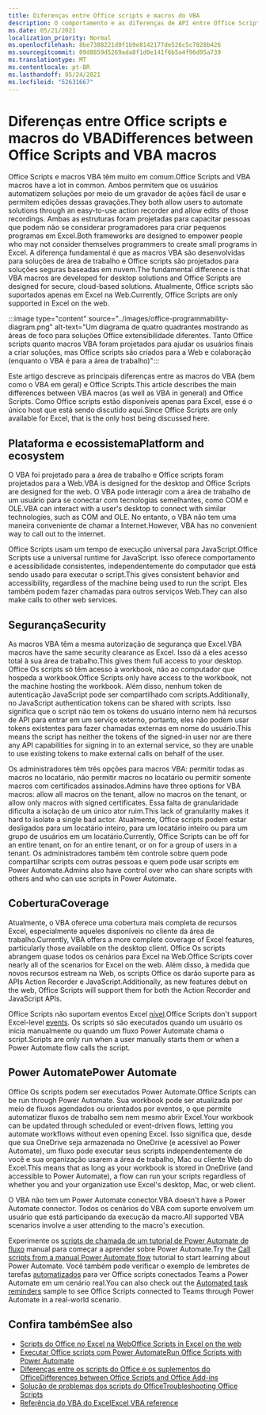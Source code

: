 ```yaml
---
title: Diferenças entre Office scripts e macros do VBA
description: O comportamento e as diferenças de API entre Office Scripts e Excel VBA.
ms.date: 05/21/2021
localization_priority: Normal
ms.openlocfilehash: 8be7388221d0f1b9e8142177de526c5c7828b426
ms.sourcegitcommit: 09d8859d5269ada8f1d0e141f6b5a4f96d95a739
ms.translationtype: MT
ms.contentlocale: pt-BR
ms.lasthandoff: 05/24/2021
ms.locfileid: "52631667"
---
```

# <a name="differences-between-office-scripts-and-vba-macros"></a><span data-ttu-id="955fd-103">Diferenças entre Office scripts e macros do VBA</span><span class="sxs-lookup"><span data-stu-id="955fd-103">Differences between Office Scripts and VBA macros</span></span>

<span data-ttu-id="955fd-104">Office Scripts e macros VBA têm muito em comum.</span><span class="sxs-lookup"><span data-stu-id="955fd-104">Office Scripts and VBA macros have a lot in common.</span></span> <span data-ttu-id="955fd-105">Ambos permitem que os usuários automatizem soluções por meio de um gravador de ações fácil de usar e permitem edições dessas gravações.</span><span class="sxs-lookup"><span data-stu-id="955fd-105">They both allow users to automate solutions through an easy-to-use action recorder and allow edits of those recordings.</span></span> <span data-ttu-id="955fd-106">Ambas as estruturas foram projetadas para capacitar pessoas que podem não se considerar programadores para criar pequenos programas em Excel.</span><span class="sxs-lookup"><span data-stu-id="955fd-106">Both frameworks are designed to empower people who may not consider themselves programmers to create small programs in Excel.</span></span>
<span data-ttu-id="955fd-107">A diferença fundamental é que as macros VBA são desenvolvidas para soluções de área de trabalho e Office scripts são projetados para soluções seguras baseadas em nuvem.</span><span class="sxs-lookup"><span data-stu-id="955fd-107">The fundamental difference is that VBA macros are developed for desktop solutions and Office Scripts are designed for secure, cloud-based solutions.</span></span> <span data-ttu-id="955fd-108">Atualmente, Office scripts são suportados apenas em Excel na Web.</span><span class="sxs-lookup"><span data-stu-id="955fd-108">Currently, Office Scripts are only supported in Excel on the web.</span></span>

:::image type="content" source="../images/office-programmability-diagram.png" alt-text="Um diagrama de quatro quadrantes mostrando as áreas de foco para soluções Office extensibilidade diferentes. Tanto Office scripts quanto macros VBA foram projetados para ajudar os usuários finais a criar soluções, mas Office scripts são criados para a Web e colaboração (enquanto o VBA é para a área de trabalho)":::

<span data-ttu-id="955fd-110">Este artigo descreve as principais diferenças entre as macros do VBA (bem como o VBA em geral) e Office Scripts.</span><span class="sxs-lookup"><span data-stu-id="955fd-110">This article describes the main differences between VBA macros (as well as VBA in general) and Office Scripts.</span></span> <span data-ttu-id="955fd-111">Como Office scripts estão disponíveis apenas para Excel, esse é o único host que está sendo discutido aqui.</span><span class="sxs-lookup"><span data-stu-id="955fd-111">Since Office Scripts are only available for Excel, that is the only host being discussed here.</span></span>

## <a name="platform-and-ecosystem"></a><span data-ttu-id="955fd-112">Plataforma e ecossistema</span><span class="sxs-lookup"><span data-stu-id="955fd-112">Platform and ecosystem</span></span>

<span data-ttu-id="955fd-113">O VBA foi projetado para a área de trabalho e Office scripts foram projetados para a Web.</span><span class="sxs-lookup"><span data-stu-id="955fd-113">VBA is designed for the desktop and Office Scripts are designed for the web.</span></span> <span data-ttu-id="955fd-114">O VBA pode interagir com a área de trabalho de um usuário para se conectar com tecnologias semelhantes, como COM e OLE.</span><span class="sxs-lookup"><span data-stu-id="955fd-114">VBA can interact with a user's desktop to connect with similar technologies, such as COM and OLE.</span></span> <span data-ttu-id="955fd-115">No entanto, o VBA não tem uma maneira conveniente de chamar a Internet.</span><span class="sxs-lookup"><span data-stu-id="955fd-115">However, VBA has no convenient way to call out to the internet.</span></span>

<span data-ttu-id="955fd-116">Office Scripts usam um tempo de execução universal para JavaScript.</span><span class="sxs-lookup"><span data-stu-id="955fd-116">Office Scripts use a universal runtime for JavaScript.</span></span> <span data-ttu-id="955fd-117">Isso oferece comportamento e acessibilidade consistentes, independentemente do computador que está sendo usado para executar o script.</span><span class="sxs-lookup"><span data-stu-id="955fd-117">This gives consistent behavior and accessibility, regardless of the machine being used to run the script.</span></span> <span data-ttu-id="955fd-118">Eles também podem fazer chamadas para outros serviços Web.</span><span class="sxs-lookup"><span data-stu-id="955fd-118">They can also make calls to other web services.</span></span>

## <a name="security"></a><span data-ttu-id="955fd-119">Segurança</span><span class="sxs-lookup"><span data-stu-id="955fd-119">Security</span></span>

<span data-ttu-id="955fd-120">As macros VBA têm a mesma autorização de segurança que Excel.</span><span class="sxs-lookup"><span data-stu-id="955fd-120">VBA macros have the same security clearance as Excel.</span></span> <span data-ttu-id="955fd-121">Isso dá a eles acesso total à sua área de trabalho.</span><span class="sxs-lookup"><span data-stu-id="955fd-121">This gives them full access to your desktop.</span></span> <span data-ttu-id="955fd-122">Office Os scripts só têm acesso à workbook, não ao computador que hospeda a workbook.</span><span class="sxs-lookup"><span data-stu-id="955fd-122">Office Scripts only have access to the workbook, not the machine hosting the workbook.</span></span> <span data-ttu-id="955fd-123">Além disso, nenhum token de autenticação JavaScript pode ser compartilhado com scripts.</span><span class="sxs-lookup"><span data-stu-id="955fd-123">Additionally, no JavaScript authentication tokens can be shared with scripts.</span></span> <span data-ttu-id="955fd-124">Isso significa que o script não tem os tokens do usuário interno nem há recursos de API para entrar em um serviço externo, portanto, eles não podem usar tokens existentes para fazer chamadas externas em nome do usuário.</span><span class="sxs-lookup"><span data-stu-id="955fd-124">This means the script has neither the tokens of the signed-in user nor are there any API capabilities for signing in to an external service, so they are unable to use existing tokens to make external calls on behalf of the user.</span></span>

<span data-ttu-id="955fd-125">Os administradores têm três opções para macros VBA: permitir todas as macros no locatário, não permitir macros no locatário ou permitir somente macros com certificados assinados.</span><span class="sxs-lookup"><span data-stu-id="955fd-125">Admins have three options for VBA macros: allow all macros on the tenant, allow no macros on the tenant, or allow only macros with signed certificates.</span></span> <span data-ttu-id="955fd-126">Essa falta de granularidade dificulta a isolação de um único ator ruim.</span><span class="sxs-lookup"><span data-stu-id="955fd-126">This lack of granularity makes it hard to isolate a single bad actor.</span></span> <span data-ttu-id="955fd-127">Atualmente, Office scripts podem estar desligados para um locatário inteiro, para um locatário inteiro ou para um grupo de usuários em um locatário.</span><span class="sxs-lookup"><span data-stu-id="955fd-127">Currently, Office Scripts can be off for an entire tenant, on for an entire tenant, or on for a group of users in a tenant.</span></span> <span data-ttu-id="955fd-128">Os administradores também têm controle sobre quem pode compartilhar scripts com outras pessoas e quem pode usar scripts em Power Automate.</span><span class="sxs-lookup"><span data-stu-id="955fd-128">Admins also have control over who can share scripts with others and who can use scripts in Power Automate.</span></span>

## <a name="coverage"></a><span data-ttu-id="955fd-129">Cobertura</span><span class="sxs-lookup"><span data-stu-id="955fd-129">Coverage</span></span>

<span data-ttu-id="955fd-130">Atualmente, o VBA oferece uma cobertura mais completa de recursos Excel, especialmente aqueles disponíveis no cliente da área de trabalho.</span><span class="sxs-lookup"><span data-stu-id="955fd-130">Currently, VBA offers a more complete coverage of Excel features, particularly those available on the desktop client.</span></span> <span data-ttu-id="955fd-131">Office Os scripts abrangem quase todos os cenários para Excel na Web.</span><span class="sxs-lookup"><span data-stu-id="955fd-131">Office Scripts cover nearly all of the scenarios for Excel on the web.</span></span> <span data-ttu-id="955fd-132">Além disso, à medida que novos recursos estream na Web, os scripts Office os darão suporte para as APIs Action Recorder e JavaScript.</span><span class="sxs-lookup"><span data-stu-id="955fd-132">Additionally, as new features debut on the web, Office Scripts will support them for both the Action Recorder and JavaScript APIs.</span></span>

<span data-ttu-id="955fd-133">Office Scripts não suportam eventos Excel [nível](/office/vba/excel/concepts/events-worksheetfunctions-shapes/using-events-with-excel-objects).</span><span class="sxs-lookup"><span data-stu-id="955fd-133">Office Scripts don't support Excel-level [events](/office/vba/excel/concepts/events-worksheetfunctions-shapes/using-events-with-excel-objects).</span></span> <span data-ttu-id="955fd-134">Os scripts só são executados quando um usuário os inicia manualmente ou quando um fluxo Power Automate chama o script.</span><span class="sxs-lookup"><span data-stu-id="955fd-134">Scripts are only run when a user manually starts them or when a Power Automate flow calls the script.</span></span>

## <a name="power-automate"></a><span data-ttu-id="955fd-135">Power Automate</span><span class="sxs-lookup"><span data-stu-id="955fd-135">Power Automate</span></span>

<span data-ttu-id="955fd-136">Office Os scripts podem ser executados Power Automate.</span><span class="sxs-lookup"><span data-stu-id="955fd-136">Office Scripts can be run through Power Automate.</span></span> <span data-ttu-id="955fd-137">Sua workbook pode ser atualizada por meio de fluxos agendados ou orientados por eventos, o que permite automatizar fluxos de trabalho sem nem mesmo abrir Excel.</span><span class="sxs-lookup"><span data-stu-id="955fd-137">Your workbook can be updated through scheduled or event-driven flows, letting you automate workflows without even opening Excel.</span></span> <span data-ttu-id="955fd-138">Isso significa que, desde que sua OneDrive seja armazenada no OneDrive (e acessível ao Power Automate), um fluxo pode executar seus scripts independentemente de você e sua organização usarem a área de trabalho, Mac ou cliente Web do Excel.</span><span class="sxs-lookup"><span data-stu-id="955fd-138">This means that as long as your workbook is stored in OneDrive (and accessible to Power Automate), a flow can run your scripts regardless of whether you and your organization use Excel's desktop, Mac, or web client.</span></span>

<span data-ttu-id="955fd-139">O VBA não tem um Power Automate conector.</span><span class="sxs-lookup"><span data-stu-id="955fd-139">VBA doesn't have a Power Automate connector.</span></span> <span data-ttu-id="955fd-140">Todos os cenários do VBA com suporte envolvem um usuário que está participando da execução da macro.</span><span class="sxs-lookup"><span data-stu-id="955fd-140">All supported VBA scenarios involve a user attending to the macro's execution.</span></span>

<span data-ttu-id="955fd-141">Experimente os [scripts de chamada de um tutorial de Power Automate de fluxo](../tutorials/excel-power-automate-manual.md) manual para começar a aprender sobre Power Automate.</span><span class="sxs-lookup"><span data-stu-id="955fd-141">Try the [Call scripts from a manual Power Automate flow](../tutorials/excel-power-automate-manual.md) tutorial to start learning about Power Automate.</span></span> <span data-ttu-id="955fd-142">Você também pode verificar o exemplo de lembretes de tarefas [automatizados](scenarios/task-reminders.md) para ver Office scripts conectados Teams a Power Automate em um cenário real.</span><span class="sxs-lookup"><span data-stu-id="955fd-142">You can also check out the [Automated task reminders](scenarios/task-reminders.md) sample to see Office Scripts connected to Teams through Power Automate in a real-world scenario.</span></span>

## <a name="see-also"></a><span data-ttu-id="955fd-143">Confira também</span><span class="sxs-lookup"><span data-stu-id="955fd-143">See also</span></span>

- [<span data-ttu-id="955fd-144">Scripts do Office no Excel na Web</span><span class="sxs-lookup"><span data-stu-id="955fd-144">Office Scripts in Excel on the web</span></span>](../overview/excel.md)
- [<span data-ttu-id="955fd-145">Executar Office scripts com Power Automate</span><span class="sxs-lookup"><span data-stu-id="955fd-145">Run Office Scripts with Power Automate</span></span>](../develop/power-automate-integration.md)
- [<span data-ttu-id="955fd-146">Diferenças entre os scripts do Office e os suplementos do Office</span><span class="sxs-lookup"><span data-stu-id="955fd-146">Differences between Office Scripts and Office Add-ins</span></span>](add-ins-differences.md)
- [<span data-ttu-id="955fd-147">Solução de problemas dos scripts do Office</span><span class="sxs-lookup"><span data-stu-id="955fd-147">Troubleshooting Office Scripts</span></span>](../testing/troubleshooting.md)
- [<span data-ttu-id="955fd-148">Referência do VBA do Excel</span><span class="sxs-lookup"><span data-stu-id="955fd-148">Excel VBA reference</span></span>](/office/vba/api/overview/excel)
